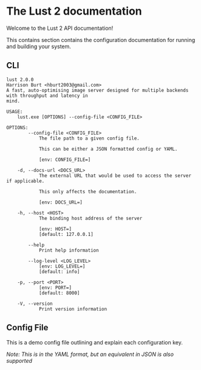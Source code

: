 # The Lust 2 documentation

Welcome to the Lust 2 API documentation!

This contains section contains the configuration documentation for running and building your system.

## CLI
```shell
lust 2.0.0                                                                                        
Harrison Burt <hburt2003@gmail.com>                                                               
A fast, auto-optimising image server designed for multiple backends with throughput and latency in
mind.                                                                                             
                                                                                                  
USAGE:                                                                                            
    lust.exe [OPTIONS] --config-file <CONFIG_FILE>                                                
                                                                                                  
OPTIONS:                                                                                          
        --config-file <CONFIG_FILE>                                                               
            The file path to a given config file.                                                 
                                                                                                  
            This can be either a JSON formatted config or YAML.                                   
                                                                                                  
            [env: CONFIG_FILE=]                                                                   

    -d, --docs-url <DOCS_URL>
            The external URL that would be used to access the server if applicable.

            This only affects the documentation.

            [env: DOCS_URL=]

    -h, --host <HOST>
            The binding host address of the server

            [env: HOST=]
            [default: 127.0.0.1]

        --help
            Print help information

        --log-level <LOG_LEVEL>
            [env: LOG_LEVEL=]
            [default: info]

    -p, --port <PORT>
            [env: PORT=]
            [default: 8000]

    -V, --version
            Print version information
```

## Config File
This is a demo config file outlining and explain each configuration key.

*Note: This is in the YAML format, but an equivalent in JSON is also supported*

```yaml 

```